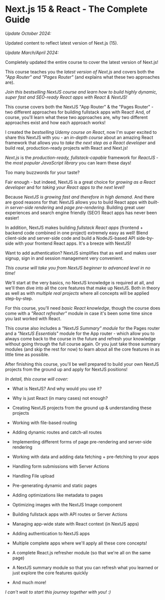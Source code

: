 # Next.js 15 &amp; React - The Complete Guide

_Update October 2024:_

Updated content to reflect latest version of Next.js (15).

_Update March/April 2024:_

Completely updated the entire course to cover the latest version of Next.js!

This course teaches you the _latest version of Next.js_ and covers both the _"App Router" and "Pages Router"_ (and explains what these two approaches are).

_Join this bestselling NextJS course and learn how to build highly dynamic, super fast and SEO-ready React apps with React & NextJS!_

This course covers both the NextJS "App Router" & the "Pages Router" - two different approaches for building fullstack apps with React! And, of course, you'll learn what these two approaches are, why two different approaches exist and how each approach works!

I created the _bestselling Udemy course on React_, now I'm super excited to share this NextJS with you - an _in-depth course_ about an amazing React framework that allows you to _take the next step as a React developer_ and build real, production-ready projects with React and Next.js!

_Next.js_ is the _production-ready, fullstack-capable_ framework for _ReactJS_ - the _most popular JavaScript library_ you can learn these days!

Too many buzzwords for your taste?

Fair enough - but indeed, NextJS is a great choice for _growing as a React developer_ and for _taking your React apps to the next level!_

Because _NextJS is growing fast and therefore in high demand_. And there are good reasons for that: NextJS allows you to build React apps with _built-in server-side rendering_ and _page pre-rendering_. Building great user experiences and search engine friendly (SEO!) React apps has never been easier!

In addition, NextJS makes building _fullstack React apps_ (frontend + backend code combined in one project) extremely easy as well! Blend client-side and server-side code and build a NodeJS-based API side-by-side with your frontend React apps. It's a breeze with NextJS!

Want to add authentication? NextJS simplifies that as well and makes user signup, sign in and session management very convenient.

_This course will take you from NextJS beginner to advanced level in no time!_

We'll start at the very basics, no NextJS knowledge is required at all, and we'll then dive into all the core features that make up NextJS. Both in theory as well as with _multiple real projects_ where all concepts will be applied step-by-step.

For this course, you'll need _basic React knowledge_, though the course does come with a _"React refresher"_ module in case it's been some time since you last worked with React.

This course also includes a _"NextJS Summary" module_ for the Pages router and a _"NextJS Essentials"_ module for the App router - which allow you to always come back to the course in the future and refresh your knowledge without going through the full course again. Or you just take those summary modules (and skip the rest for now) to learn about all the core features in as little time as possible.

After finishing this course, you'll be well prepared to build your own NextJS projects from the ground up and apply for NextJS positions!

_In detail, this course will cover:_

- What is NextJS? And why would you use it?

- Why is just React (in many cases) not enough?

- Creating NextJS projects from the ground up & understanding these projects

- Working with file-based routing

- Adding dynamic routes and catch-all routes

- Implementing different forms of page pre-rendering and server-side rendering

- Working with data and adding data fetching + pre-fetching to your apps

- Handling form submissions with Server Actions

- Handling File upload

- Pre-generating dynamic and static pages

- Adding optimizations like metadata to pages

- Optimizing images with the NextJS Image component

- Building fullstack apps with API routes or Server Actions

- Managing app-wide state with React context (in NextJS apps)

- Adding authentication to NextJS apps

- Multiple complete apps where we'll apply all these core concepts!

- A complete React.js refresher module (so that we're all on the same page)

- A NextJS summary module so that you can refresh what you learned or just explore the core features quickly

- And much more!

_I can't wait to start this journey together with you! :)_
